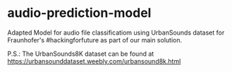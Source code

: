 # audio-prediction-model
Adapted Model for audio file classificatiom using UrbanSounds dataset for Fraunhofer's #hackingforfuture as part of our main solution.

P.S.: The UrbanSounds8K dataset can be found at https://urbansounddataset.weebly.com/urbansound8k.html
